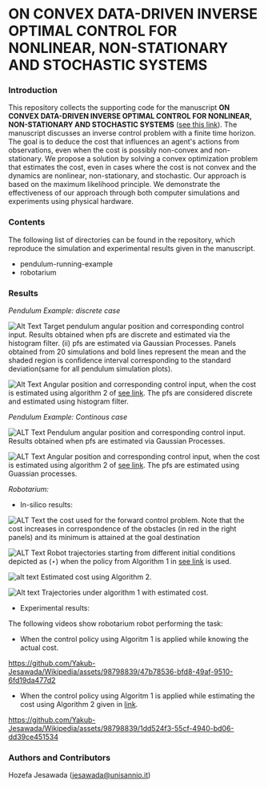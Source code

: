 # ON CONVEX DATA-DRIVEN INVERSE OPTIMAL CONTROL FOR NONLINEAR, NON-STATIONARY AND STOCHASTIC SYSTEMS
### Introduction
This repository collects the supporting code for the manuscript **ON CONVEX DATA-DRIVEN INVERSE OPTIMAL CONTROL FOR NONLINEAR, NON-STATIONARY AND STOCHASTIC SYSTEMS** ([see this link]()). The manuscript discusses an inverse control problem with a finite time horizon. The goal is to deduce the cost that influences an agent's actions from observations, even when the cost is possibly non-convex and non-stationary. We propose a solution by solving a convex optimization problem that estimates the cost, even in cases where the cost is not convex and the dynamics are nonlinear, non-stationary, and stochastic. Our approach is based on the maximum likelihood principle. We demonstrate the effectiveness of our approach through both computer simulations and experiments using physical hardware.

### Contents
The following list of directories can be found in the repository, which reproduce the simulation and experimental results given in the manuscript.
- pendulum-running-example
- robotarium

### Results
*Pendulum Example: discrete case*

![Alt Text](https://github.com/GIOVRUSSO/Control-Group-Code/blob/master/Inverse_Data-Driven_Probabilistic_Optimal_Control/pendulum-running-example/pendulum_joint_ci_1m_0.6l.jpeg)
Target pendulum angular position and corresponding control input.  Results obtained when pfs are discrete and estimated via the histogram filter. (ii) pfs are estimated via Gaussian Processes.  Panels obtained from $20$ simulations and bold lines represent the mean and the shaded region is confidence interval corresponding to the standard deviation(same for all pendulum simulation plots).


![Alt Text](https://github.com/GIOVRUSSO/Control-Group-Code/blob/master/Inverse_Data-Driven_Probabilistic_Optimal_Control/pendulum-running-example/pendulum_joint_estimated_ci_1m_0.6l.jpg)
Angular position and corresponding control input, when the cost is estimated using algorithm 2 of [see link](). The pfs are considered discrete and estimated using histogram filter.

*Pendulum Example: Continous case*

![ALT Text](https://github.com/GIOVRUSSO/Control-Group-Code/blob/master/Inverse_Data-Driven_Probabilistic_Optimal_Control/pendulum-running-example/GP_pendulum_joint_ci_1m_0.6l.jpeg)
Pendulum angular position and corresponding control input. Results obtained when pfs are estimated via Gaussian Processes. 

![ALT Text](https://github.com/GIOVRUSSO/Control-Group-Code/blob/master/Inverse_Data-Driven_Probabilistic_Optimal_Control/pendulum-running-example/GP_pendulum_joint_ci_1m_0.6l_cost_estimated.jpeg)
Angular position and corresponding control input, when the cost is estimated using algorithm 2 of [see link](). The pfs are estimated using Guassian processes.

*Robotarium:*
- In-silico results:

![ALT Text](https://github.com/GIOVRUSSO/Control-Group-Code/blob/master/Inverse_Data-Driven_Probabilistic_Optimal_Control/robotarium/Cost_Heat_Map%20(1).jpg)
the cost used for the forward control problem.  Note that the cost increases in correspondence of the obstacles (in red in the right panels)  and its minimum is attained at the goal destination

![ALT Text](https://github.com/GIOVRUSSO/Control-Group-Code/blob/master/Inverse_Data-Driven_Probabilistic_Optimal_Control/robotarium/Training_Trajectories.jpg)
Robot trajectories starting from different initial conditions depicted as $(\star)$ when the policy from Algorithm 1 in [see link]() is used.

![alt text](https://github.com/GIOVRUSSO/Control-Group-Code/blob/master/Inverse_Data-Driven_Probabilistic_Optimal_Control/robotarium/Cost_Heat_Map_estimated.jpg)
Estimated cost using Algorithm 2.


![Alt text](https://github.com/GIOVRUSSO/Control-Group-Code/blob/master/Inverse_Data-Driven_Probabilistic_Optimal_Control/robotarium/Test_Trajectories.jpg)
Trajectories under algorithm 1 with estimated cost.




- Experimental results:

The following videos show robotarium robot performing the task:
  - When the control policy using Algoritm 1 is applied while knowing the actual cost.


https://github.com/Yakub-Jesawada/Wikipedia/assets/98798839/47b78536-bfd8-49af-9510-6fd19da477d2

  - When the control policy using Algoritm 1 is applied while estimating the cost using Algorithm 2 given in [link]().

https://github.com/Yakub-Jesawada/Wikipedia/assets/98798839/1dd524f3-55cf-4940-bd06-dd39ce451534

### Authors and Contributors 
Hozefa Jesawada (jesawada@unisannio.it)
